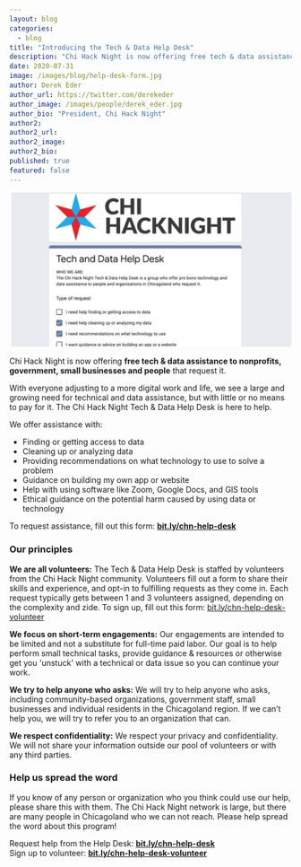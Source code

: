 ```yaml
---
layout: blog
categories: 
  - blog
title: "Introducing the Tech & Data Help Desk"
description: "Chi Hack Night is now offering free tech & data assistance to nonprofits, government, small businesses and people that request it."
date: 2020-07-31
image: /images/blog/help-desk-form.jpg
author: Derek Eder
author_url: https://twitter.com/derekeder
author_image: /images/people/derek_eder.jpg
author_bio: "President, Chi Hack Night"
author2: 
author2_url: 
author2_image: 
author2_bio: 
published: true
featured: false
---
```


<p class="text-center"><img src="/images/blog/help-desk-form.jpg" alt="The Tech & Data Help Desk Request Form" class='img-responsive'/>
</p>

Chi Hack Night is now offering **free tech & data assistance to nonprofits, government, small businesses and people** that request it.

With everyone adjusting to a more digital work and life, we see a large and growing need for technical and data assistance, but with little or no means to pay for it. The Chi Hack Night Tech & Data Help Desk is here to help.

We offer assistance with:

* Finding or getting access to data
* Cleaning up or analyzing data
* Providing recommendations on what technology to use to solve a problem
* Guidance on building my own app or website
* Help with using software like Zoom, Google Docs, and GIS tools
* Ethical guidance on the potential harm caused by using data or technology

To request assistance, fill out this form: **[bit.ly/chn-help-desk](http://bit.ly/chn-help-desk)**

### Our principles

**We are all volunteers:** The Tech & Data Help Desk is staffed by volunteers from the Chi Hack Night community. Volunteers fill out a form to share their skills and experience, and opt-in to fulfilling requests as they come in. Each request typically gets between 1 and 3 volunteers assigned, depending on the complexity and zide. To sign up, fill out this form: [bit.ly/chn-help-desk-volunteer](https://bit.ly/chn-help-desk-volunteer)

**We focus on short-term engagements:** Our engagements are intended to be limited and not a substitute for full-time paid labor. Our goal is to help perform small technical tasks, provide guidance & resources or otherwise get you 'unstuck' with a technical or data issue so you can continue your work.

**We try to help anyone who asks:** We will try to help anyone who asks, including community-based organizations, government staff, small businesses and individual residents in the Chicagoland region. If we can’t help you, we will try to refer you to an organization that can.

**We respect confidentiality:** We respect your privacy and confidentiality. We will not share your information outside our pool of volunteers or with any third parties.

### Help us spread the word
If you know of any person or organization who you think could use our help, please share this with them. The Chi Hack Night network is large, but there are many people in Chicagoland who we can not reach. Please help spread the word about this program!

Request help from the Help Desk: **[bit.ly/chn-help-desk](http://bit.ly/chn-help-desk)**<br />
Sign up to volunteer: **[bit.ly/chn-help-desk-volunteer](https://bit.ly/chn-help-desk-volunteer)**

